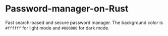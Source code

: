 # Password-manager-on-Rust
Fast search-based and secure password manager. 
The background color is `#ffffff` for light mode and `#000000` for dark mode.
